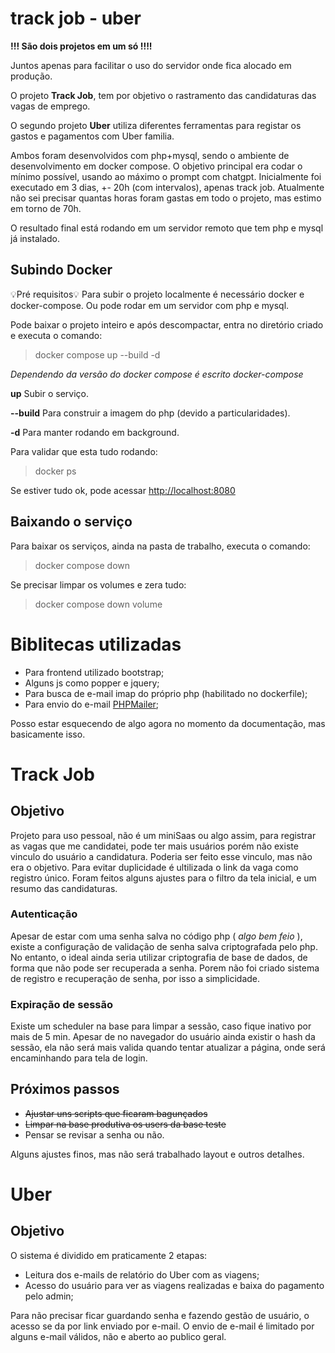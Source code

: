 
# track job - uber
**!!! São dois projetos em um só !!!!**

Juntos apenas para facilitar o uso do servidor onde fica alocado em produção. 

O projeto **Track Job**, tem por objetivo o rastramento das candidaturas das vagas de emprego. 

O segundo projeto **Uber** utiliza diferentes ferramentas para registar os gastos e pagamentos com Uber familia.

Ambos foram desenvolvidos com php+mysql, sendo o ambiente de desenvolvimento em docker compose.
O objetivo principal era codar o mínimo possível, usando ao máximo o prompt com chatgpt.
Inicialmente foi executado em 3 dias, +- 20h (com intervalos), apenas track job. Atualmente não sei precisar quantas horas foram gastas em todo o projeto, mas estimo em torno de 70h.

O resultado final está rodando em um servidor remoto que tem php e mysql já instalado.

## Subindo Docker

💡Pré requisitos💡
Para subir o projeto localmente é necessário docker e docker-compose.
Ou pode rodar em um servidor com php e mysql.

Pode baixar o projeto inteiro e após descompactar, entra no diretório criado e executa o comando:
> docker compose up --build -d

*Dependendo da versão do docker compose é escrito docker-compose*

**up** Subir o serviço.

**--build** Para construir a imagem do php (devido a particularidades).

**-d** Para manter rodando em background.

Para validar que esta tudo rodando:
> docker ps

Se estiver tudo ok, pode acessar <http://localhost:8080>

## Baixando o serviço

Para baixar os serviços, ainda na pasta de trabalho, executa o comando:
> docker compose down

Se precisar limpar os volumes e zera tudo:
> docker compose down volume

# Biblitecas utilizadas

* Para frontend utilizado bootstrap;
* Alguns js como popper e jquery;
* Para busca de e-mail imap do próprio php (habilitado no dockerfile);
* Para envio do e-mail [PHPMailer](https://github.com/PHPMailer/PHPMailer);

Posso estar esquecendo de algo agora no momento da documentação, mas basicamente isso.

# Track Job

## Objetivo

Projeto para uso pessoal, não é um miniSaas ou algo assim, para registrar as vagas que me candidatei, pode ter mais usuários porém não existe vinculo do usuário a candidatura. Poderia ser feito esse vinculo, mas não era o objetivo.
Para evitar duplicidade é ultilizada o link da vaga como registro único.
Foram feitos alguns ajustes para o filtro da tela inicial, e um resumo das candidaturas.

### Autenticação

Apesar de estar com uma senha salva no código php ( *algo bem feio* ), existe a configuração de validação de senha salva criptografada pelo php. No entanto, o ideal ainda seria utilizar criptografia de base de dados, de forma que não pode ser recuperada a senha. Porem não foi criado sistema de registro e recuperação de senha, por isso a simplicidade.

### Expiração de sessão

Existe um scheduler na base para limpar a sessão, caso fique inativo por mais de 5 min. Apesar de no navegador do usuário ainda existir o hash da sessão, ela não será mais valida quando tentar atualizar a página, onde será encaminhando para tela de login.

## Próximos passos

- ~~Ajustar uns scripts que ficaram bagunçados~~
- ~~Limpar na base produtiva os users da base teste~~
- Pensar se revisar a senha ou não.

Alguns ajustes finos, mas não será trabalhado layout e outros detalhes.

# Uber

## Objetivo

O sistema é dividido em praticamente 2 etapas:
* Leitura dos e-mails de relatório do Uber com as viagens;
* Acesso do usuário para ver as viagens realizadas e baixa do pagamento pelo admin;

Para não precisar ficar guardando senha e fazendo gestão de usuário, o acesso se da por link enviado por e-mail. 
O envio de e-mail é limitado por alguns e-mail válidos, não e aberto ao publico geral. 
